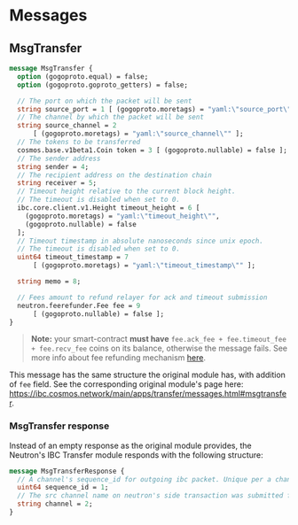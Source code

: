 # Messages

## MsgTransfer

```protobuf
message MsgTransfer {
  option (gogoproto.equal) = false;
  option (gogoproto.goproto_getters) = false;

  // The port on which the packet will be sent
  string source_port = 1 [ (gogoproto.moretags) = "yaml:\"source_port\"" ];
  // The channel by which the packet will be sent
  string source_channel = 2
      [ (gogoproto.moretags) = "yaml:\"source_channel\"" ];
  // The tokens to be transferred
  cosmos.base.v1beta1.Coin token = 3 [ (gogoproto.nullable) = false ];
  // The sender address
  string sender = 4;
  // The recipient address on the destination chain
  string receiver = 5;
  // Timeout height relative to the current block height.
  // The timeout is disabled when set to 0.
  ibc.core.client.v1.Height timeout_height = 6 [
    (gogoproto.moretags) = "yaml:\"timeout_height\"",
    (gogoproto.nullable) = false
  ];
  // Timeout timestamp in absolute nanoseconds since unix epoch.
  // The timeout is disabled when set to 0.
  uint64 timeout_timestamp = 7
      [ (gogoproto.moretags) = "yaml:\"timeout_timestamp\"" ];

  string memo = 8;

  // Fees amount to refund relayer for ack and timeout submission
  neutron.feerefunder.Fee fee = 9
      [ (gogoproto.nullable) = false ];
}
```

> **Note:** your smart-contract **must have** `fee.ack_fee + fee.timeout_fee + fee.recv_fee` coins on its balance, otherwise the message fails. See more info about fee refunding mechanism [here](../feerefunder/overview#general-mechanics).

This message has the same structure the original module has, with addition of `fee` field.
See the corresponding original module's page here: <https://ibc.cosmos.network/main/apps/transfer/messages.html#msgtransfer>.

### MsgTransfer response

Instead of an empty response as the original module provides, the Neutron's IBC Transfer module responds with the following structure:

```protobuf
message MsgTransferResponse {
  // A channel's sequence_id for outgoing ibc packet. Unique per a channel.
  uint64 sequence_id = 1;
  // The src channel name on neutron's side transaction was submitted from
  string channel = 2;
}
```
